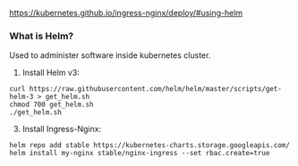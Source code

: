 https://kubernetes.github.io/ingress-nginx/deploy/#using-helm

### What is Helm?
Used to administer software inside kubernetes cluster.

1. Install Helm v3:
```
curl https://raw.githubusercontent.com/helm/helm/master/scripts/get-helm-3 > get_helm.sh
chmod 700 get_helm.sh
./get_helm.sh
```
3. Install Ingress-Nginx:
```
helm repo add stable https://kubernetes-charts.storage.googleapis.com/
helm install my-nginx stable/nginx-ingress --set rbac.create=true
```

